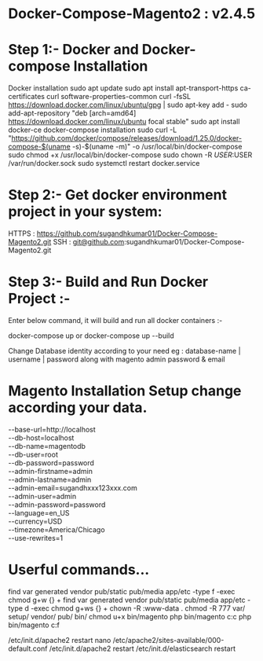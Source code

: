 # Docker-Compose-Magento2 : v2.4.5
# Step 1:- Docker and Docker-compose Installation
Docker installation
sudo apt update
sudo apt install apt-transport-https ca-certificates curl software-properties-common
curl -fsSL https://download.docker.com/linux/ubuntu/gpg | sudo apt-key add -
sudo add-apt-repository "deb [arch=amd64] https://download.docker.com/linux/ubuntu focal stable"
sudo apt install docker-ce
docker-compose installation
sudo curl -L "https://github.com/docker/compose/releases/download/1.25.0/docker-compose-$(uname -s)-$(uname -m)" -o /usr/local/bin/docker-compose
sudo chmod +x /usr/local/bin/docker-compose
sudo chown -R $USER:$USER /var/run/docker.sock
sudo systemctl restart docker.service


# Step 2:- Get docker environment project in your system:

HTTPS : https://github.com/sugandhkumar01/Docker-Compose-Magento2.git
SSH : git@github.com:sugandhkumar01/Docker-Compose-Magento2.git

# Step 3:- Build and Run Docker Project :-
Enter below command, it will build and run all docker containers :-

docker-compose up
 or 
docker-compose up --build

Change Database identity according to your need eg : database-name | username | password along with magento admin password & email

# Magento Installation Setup change according your data.

--base-url=http://localhost \
--db-host=localhost \
--db-name=magentodb \
--db-user=root \
--db-password=password \
--admin-firstname=admin \
--admin-lastname=admin \
--admin-email=sugandhxxx123xxx.com \
--admin-user=admin \
--admin-password=password \
--language=en_US \
--currency=USD \
--timezone=America/Chicago \
--use-rewrites=1

# Userful commands...
find var generated vendor pub/static pub/media app/etc -type f -exec chmod g+w {} +
find var generated vendor pub/static pub/media app/etc -type d -exec chmod g+ws {} +
chown -R :www-data .
chmod -R 777 var/ setup/ vendor/ pub/ bin/
chmod u+x bin/magento
php bin/magento c:c
php bin/magento c:f

/etc/init.d/apache2 restart
nano /etc/apache2/sites-available/000-default.conf 
/etc/init.d/apache2 restart
/etc/init.d/elasticsearch restart


